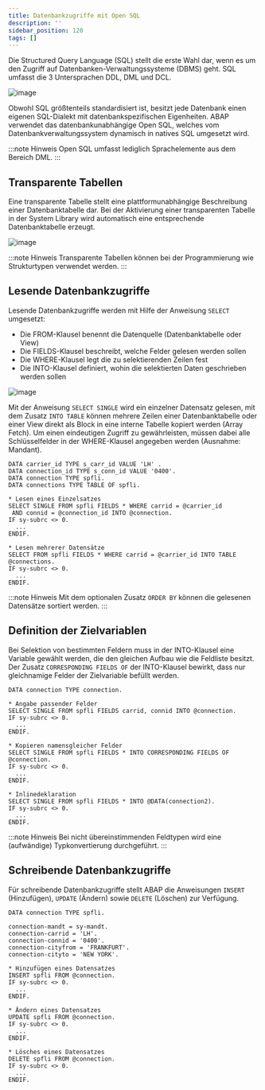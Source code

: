 ```yaml
---
title: Datenbankzugriffe mit Open SQL
description: ''
sidebar_position: 120
tags: []
---
```


Die Structured Query Language (SQL) stellt die erste Wahl dar, wenn es um den Zugriff auf Datenbanken-Verwaltungssysteme (DBMS) geht. SQL umfasst die 3 Untersprachen DDL, DML und DCL.

![image](https://user-images.githubusercontent.com/47243617/194826459-30837d5a-4d5b-47c2-86bb-3e0c6b482b6b.png)

Obwohl SQL größtenteils standardisiert ist, besitzt jede Datenbank einen eigenen SQL-Dialekt mit datenbankspezifischen Eigenheiten. ABAP verwendet das datenbankunabhängige Open SQL, welches vom Datenbankverwaltungssystem dynamisch in natives SQL umgesetzt wird.

:::note Hinweis
Open SQL umfasst lediglich Sprachelemente aus dem Bereich DML.
:::

## Transparente Tabellen
Eine transparente Tabelle stellt eine plattformunabhängige Beschreibung einer Datenbanktabelle dar. Bei der Aktivierung einer transparenten Tabelle in der System Library wird automatisch eine entsprechende Datenbanktabelle erzeugt.

![image](https://user-images.githubusercontent.com/47243617/194826504-e7454303-693f-45e5-b81b-52b4cfd078f8.png)

:::note Hinweis
Transparente Tabellen können bei der Programmierung wie Strukturtypen verwendet werden.
:::

## Lesende Datenbankzugriffe
Lesende Datenbankzugriffe werden mit Hilfe der Anweisung `SELECT` umgesetzt:
- Die FROM-Klausel benennt die Datenquelle (Datenbanktabelle oder View)
- Die FIELDS-Klausel beschreibt, welche Felder gelesen werden sollen
- Die WHERE-Klausel legt die zu selektierenden Zeilen fest
- Die INTO-Klausel definiert, wohin die selektierten Daten geschrieben werden sollen

![image](https://user-images.githubusercontent.com/47243617/194826392-7d4441ec-99ca-46b0-9f3a-55b30c0c54cc.png)

Mit der Anweisung `SELECT SINGLE` wird ein einzelner Datensatz gelesen, mit dem Zusatz `INTO TABLE` können mehrere Zeilen einer Datenbanktabelle oder einer View direkt als Block in eine interne Tabelle kopiert werden (Array Fetch). Um einen eindeutigen Zugriff 
zu gewährleisten, müssen dabei alle Schlüsselfelder in der WHERE-Klausel angegeben werden (Ausnahme: Mandant).

```abap
DATA carrier_id TYPE s_carr_id VALUE 'LH' .
DATA connection_id TYPE s_conn_id VALUE '0400'.
DATA connection TYPE spfli.
DATA connections TYPE TABLE OF spfli.

* Lesen eines Einzelsatzes
SELECT SINGLE FROM spfli FIELDS * WHERE carrid = @carrier_id
 AND connid = @connection_id INTO @connection.
IF sy-subrc <> 0.
  ...
ENDIF.

* Lesen mehrerer Datensätze
SELECT FROM spfli FIELDS * WHERE carrid = @carrier_id INTO TABLE @connections.
IF sy-subrc <> 0.
  ...
ENDIF.
```

:::note Hinweis
Mit dem optionalen Zusatz `ORDER BY` können die gelesenen Datensätze sortiert werden.
:::

## Definition der Zielvariablen
Bei Selektion von bestimmten Feldern muss in der INTO-Klausel eine Variable gewählt werden, die den gleichen Aufbau wie die Feldliste besitzt. Der Zusatz `CORRESPONDING FIELDS OF` der INTO-Klausel bewirkt, dass nur gleichnamige Felder der Zielvariable befüllt 
werden.

```abap
DATA connection TYPE connection.

* Angabe passender Felder
SELECT SINGLE FROM spfli FIELDS carrid, connid INTO @connection.
IF sy-subrc <> 0.
  ...
ENDIF.

* Kopieren namensgleicher Felder
SELECT SINGLE FROM spfli FIELDS * INTO CORRESPONDING FIELDS OF @connection.
IF sy-subrc <> 0.
  ...
ENDIF.

* Inlinedeklaration
SELECT SINGLE FROM spfli FIELDS * INTO @DATA(connection2).
IF sy-subrc <> 0.
  ...
ENDIF.
```

:::note Hinweis
Bei nicht übereinstimmenden Feldtypen wird eine (aufwändige) Typkonvertierung durchgeführt.
:::

## Schreibende Datenbankzugriffe
Für schreibende Datenbankzugriffe stellt ABAP die Anweisungen `INSERT` (Hinzufügen), `UPDATE` (Ändern) sowie `DELETE` (Löschen) zur Verfügung.

```abap
DATA connection TYPE spfli.

connection-mandt = sy-mandt.
connection-carrid = 'LH'.
connection-connid = '0400'.
connection-cityfrom = 'FRANKFURT'.
connection-cityto = 'NEW YORK'.

* Hinzufügen eines Datensatzes
INSERT spfli FROM @connection.
IF sy-subrc <> 0.
  ...
ENDIF.

* Ändern eines Datensatzes
UPDATE spfli FROM @connection.
IF sy-subrc <> 0.
  ...
ENDIF.

* Lösches eines Datensatzes
DELETE spfli FROM @connection.
IF sy-subrc <> 0.
  ...
ENDIF.
```
